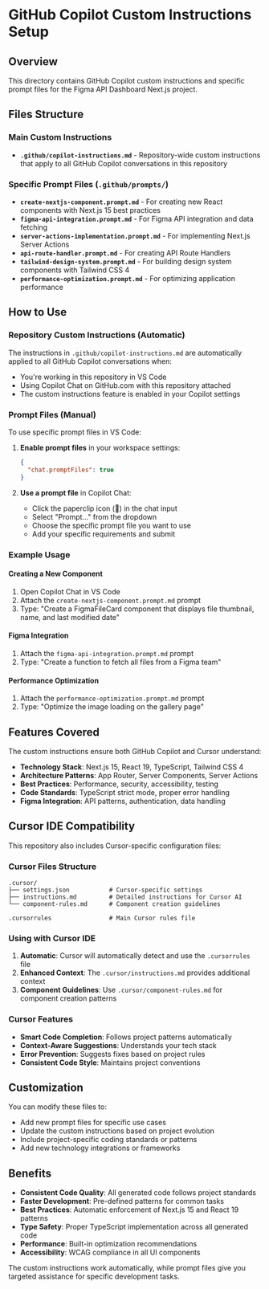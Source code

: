 # GitHub Copilot Custom Instructions Setup

## Overview

This directory contains GitHub Copilot custom instructions and specific prompt files for the Figma API Dashboard Next.js project.

## Files Structure

### Main Custom Instructions

- **`.github/copilot-instructions.md`** - Repository-wide custom instructions that apply to all GitHub Copilot conversations in this repository

### Specific Prompt Files (`.github/prompts/`)

- **`create-nextjs-component.prompt.md`** - For creating new React components with Next.js 15 best practices
- **`figma-api-integration.prompt.md`** - For Figma API integration and data fetching
- **`server-actions-implementation.prompt.md`** - For implementing Next.js Server Actions
- **`api-route-handler.prompt.md`** - For creating API Route Handlers
- **`tailwind-design-system.prompt.md`** - For building design system components with Tailwind CSS 4
- **`performance-optimization.prompt.md`** - For optimizing application performance

## How to Use

### Repository Custom Instructions (Automatic)

The instructions in `.github/copilot-instructions.md` are automatically applied to all GitHub Copilot conversations when:

- You're working in this repository in VS Code
- Using Copilot Chat on GitHub.com with this repository attached
- The custom instructions feature is enabled in your Copilot settings

### Prompt Files (Manual)

To use specific prompt files in VS Code:

1. **Enable prompt files** in your workspace settings:

   ```json
   {
     "chat.promptFiles": true
   }
   ```

2. **Use a prompt file** in Copilot Chat:
   - Click the paperclip icon (📎) in the chat input
   - Select "Prompt..." from the dropdown
   - Choose the specific prompt file you want to use
   - Add your specific requirements and submit

### Example Usage

#### Creating a New Component

1. Open Copilot Chat in VS Code
2. Attach the `create-nextjs-component.prompt.md` prompt
3. Type: "Create a FigmaFileCard component that displays file thumbnail, name, and last modified date"

#### Figma Integration

1. Attach the `figma-api-integration.prompt.md` prompt
2. Type: "Create a function to fetch all files from a Figma team"

#### Performance Optimization

1. Attach the `performance-optimization.prompt.md` prompt
2. Type: "Optimize the image loading on the gallery page"

## Features Covered

The custom instructions ensure both GitHub Copilot and Cursor understand:

- **Technology Stack**: Next.js 15, React 19, TypeScript, Tailwind CSS 4
- **Architecture Patterns**: App Router, Server Components, Server Actions
- **Best Practices**: Performance, security, accessibility, testing
- **Code Standards**: TypeScript strict mode, proper error handling
- **Figma Integration**: API patterns, authentication, data handling

## Cursor IDE Compatibility

This repository also includes Cursor-specific configuration files:

### Cursor Files Structure

```
.cursor/
├── settings.json           # Cursor-specific settings
├── instructions.md         # Detailed instructions for Cursor AI
└── component-rules.md      # Component creation guidelines

.cursorrules                # Main Cursor rules file
```

### Using with Cursor IDE

1. **Automatic**: Cursor will automatically detect and use the `.cursorrules` file
2. **Enhanced Context**: The `.cursor/instructions.md` provides additional context
3. **Component Guidelines**: Use `.cursor/component-rules.md` for component creation patterns

### Cursor Features

- **Smart Code Completion**: Follows project patterns automatically
- **Context-Aware Suggestions**: Understands your tech stack
- **Error Prevention**: Suggests fixes based on project rules
- **Consistent Code Style**: Maintains project conventions

## Customization

You can modify these files to:

- Add new prompt files for specific use cases
- Update the custom instructions based on project evolution
- Include project-specific coding standards or patterns
- Add new technology integrations or frameworks

## Benefits

- **Consistent Code Quality**: All generated code follows project standards
- **Faster Development**: Pre-defined patterns for common tasks
- **Best Practices**: Automatic enforcement of Next.js 15 and React 19 patterns
- **Type Safety**: Proper TypeScript implementation across all generated code
- **Performance**: Built-in optimization recommendations
- **Accessibility**: WCAG compliance in all UI components

The custom instructions work automatically, while prompt files give you targeted assistance for specific development tasks.
